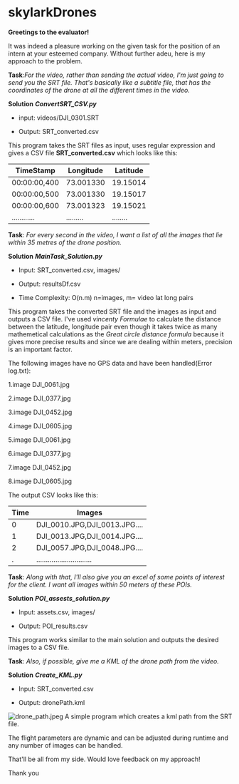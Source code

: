 # skylarkDrones

**Greetings to the evaluator!**

It was indeed a pleasure working on the given task for the position of an intern at your esteemed company. Without further adeu, here is my approach to the problem.
 
**Task**:*For the video, rather than sending the actual video, I'm just going to send you the SRT file. That's basically like a subtitle file, that has the coordinates of the drone at all the different times in the video.*
 
**Solution** ***ConvertSRT_CSV.py***

* input: videos/DJI_0301.SRT

* Output: SRT_converted.csv
 
 This program takes the SRT files as input, uses regular expression and gives a CSV file **SRT_converted.csv** which looks like this:
 
 TimeStamp    | Longitude | Latitude
 ------------ | --------- | --------
 00:00:00,400 | 73.001330 | 19.15014
 00:00:00,500 | 73.001330 | 19.15017
 00:00:00,600 | 73.001323 | 19.15021
 ............ | ......... | ........
 
**Task**: *For every second in the video, I want a list of all the images that lie within 35 metres of the drone position.*

**Solution** ***MainTask_Solution.py***
 
* Input: SRT_converted.csv, images/
 
* Output: resultsDf.csv
 
* Time Complexity: O(n.m) n=images, m= video lat long pairs

This program takes the converted SRT file and the images as input and outputs a CSV file. I've used *vincenty Formulae* to calculate the distance between the latitude, longitude pair even though it takes twice as many mathemetical calculations as the *Great circle distance formula* because it gives more precise results and since we are dealing within meters, precision is an important factor.

The following images have no GPS data and have been handled(Error log.txt):
 
 1.image DJI_0061.jpg 

 2.image DJI_0377.jpg 

 3.image DJI_0452.jpg 

 4.image DJI_0605.jpg 

 5.image DJI_0061.jpg 

 6.image DJI_0377.jpg 

 7.image DJI_0452.jpg 
 
8.image DJI_0605.jpg 

The output CSV looks like this:


Time | Images
---- | ------
0	 | DJI_0010.JPG,DJI_0013.JPG....
1	 | DJI_0013.JPG,DJI_0014.JPG....
2    | DJI_0057.JPG,DJI_0048.JPG....
.	 | .............................


**Task**: *Along with that, I'll also give you an excel of some points of interest for the client. I want all images within 50 meters of these POIs.*

**Solution** ***POI_assests_solution.py***

* Input: assets.csv, images/

* Output: POI_results.csv

This program works similar to the main solution and outputs the desired images to a CSV file.

**Task**: *Also, if possible, give me a KML of the drone path from the video.*

**Solution** ***Create_KML.py***

* Input: SRT_converted.csv

* Output: dronePath.kml

![drone_path.jpeg](drone_path.jpeg)
A simple program which creates a kml path from the SRT file.


The flight parameters are dynamic and can be adjusted during runtime and any number of images can be handled.

That'll be all from my side. Would love feedback on my approach!

Thank you
